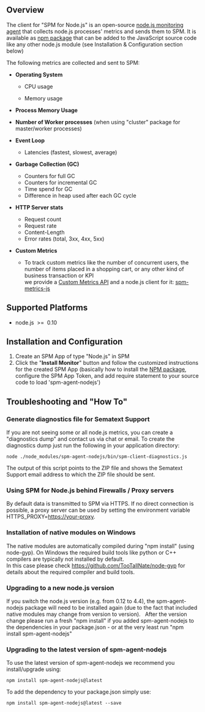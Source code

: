 ## Overview

The client for "SPM for Node.js" is an open-source [node.js monitoring
agent](https://github.com/sematext/spm-agent-nodejs) that collects
node.js processes' metrics and sends them to SPM. It is available
as [npm](https://www.npmjs.com/package/spm-agent-nodejs)[ package](https://www.npmjs.com/package/spm-agent-nodejs)
that can be added to the JavaScript source code like any other node.js
module (see Installation & Configuration section below)

The following metrics are collected and sent to SPM:

  - **Operating System**
    
      - CPU usage 
    
      - Memory usage

  - **Process Memory Usage**

  - **Number of Worker processes** (when using "cluster" package for
    master/worker processes)

  - **Event Loop**
    
      - Latencies (fastest, slowest, average)

  - **Garbage Collection (GC)**
    
      - Counters for full GC
      - Counters for incremental GC
      - Time spend for GC
      - Difference in heap used after each GC cycle

  - **HTTP Server stats**
    
      - Request count
      - Request rate
      - Content-Length
      - Error rates (total, 3xx, 4xx, 5xx)

  - **Custom Metrics**
    
      - To track custom metrics like the number of concurrent users, the
        number of items placed in a shopping cart, or any other kind of
        business transaction or KPI   
        we provide a [Custom Metrics
        API](Custom-Metrics)
        and a node.js client for it:
        [spm-metrics-js](https://www.npmjs.com/package/spm-metrics-js) 

## Supported Platforms

  - node.js  \>=  0.10  
      

## Installation and Configuration

1.  Create an SPM App of type "Node.js" in SPM 
2.  Click the "**Install Monitor**" button and follow the customized
    instructions for the created SPM App (basically how to install the
    [NPM package](https://www.npmjs.com/package/spm-agent-nodejs),
    configure the SPM App Token, and add require statement to your
    source code to load 'spm-agent-nodejs')

## Troubleshooting and "How To"

### Generate diagnostics file for Sematext Support

If you are not seeing some or all node.js metrics, you can create a
"diagnostics dump" and contact us via chat or email. To create the
diagnostics dump just run the following in your application directory:

    node ./node_modules/spm-agent-nodejs/bin/spm-client-diagnostics.js 

The output of this script points to the ZIP file and shows the Sematext
Support email address to which the ZIP file should be sent. 

### Using SPM for Node.js behind Firewalls / Proxy servers   

By default data is transmitted to SPM via HTTPS. If no direct connection
is possible, a proxy server can be used by setting the environment
variable HTTPS\_PROXY=<https://your-proxy>.

### Installation of native modules on Windows

The native modules are automatically compiled during "npm install"
(using node-gyp). On Windows the required build tools like python or C++
compilers are typically not installed by default.  
In this case please check <https://github.com/TooTallNate/node-gyp> for
details about the required compiler and build tools.

### Upgrading to a new node.js version

If you switch the node.js version (e.g. from 0.12 to 4.4), the
spm-agent-nodejs package will need to be installed again (due to the
fact that included native modules may change from version to version).
  After the version change please run a fresh "npm install" if you
added spm-agent-nodejs to the dependencies in your package.json - or at
the very least run "npm install spm-agent-nodejs" 

### Upgrading to the latest version of spm-agent-nodejs

To use the latest version of spm-agent-nodejs we recommend you
install/upgrade using:

    npm install spm-agent-nodejs@latest

To add the dependency to your package.json simply use:

    npm install spm-agent-nodejs@latest --save

 

 

